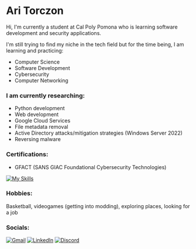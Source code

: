 # Ari Torczon

Hi, I'm currently a student at Cal Poly Pomona who is learning software development and security applications.

I'm still trying to find my niche in the tech field but for the time being, I am learning and practicing:
- Computer Science
- Software Development
- Cybersecurity
- Computer Networking

### I am currently researching:
- Python development
- Web development
- Google Cloud Services
- File metadata removal
- Active Directory attacks/mitigation strategies (Windows Server 2022)
- Reversing malware

### Certifications:
- GFACT (SANS GIAC Foundational Cybersecurity Technologies)

[![My Skills](https://skillicons.dev/icons?i=py,java,c,cpp,bash,git,react,docker,gcp,npm,firebase,mysql,postgres,windows,linux,kali,ubuntu,vscode&perline=9)](https://skillicons.dev)

### Hobbies:
Basketball, videogames (getting into modding), exploring places, looking for a job

### Socials:
[![Gmail](https://skillicons.dev/icons?i=gmail)](mailto:thearitorczon@gmail.com) [![LinkedIn](https://skillicons.dev/icons?i=linkedin)](https://www.linkedin.com/in/aritorczon/) [![Discord](https://skillicons.dev/icons?i=discord)](https://discord.com/users/191704607435653122)

<!--
**AriT000/AriT000** is a ✨ _special_ ✨ repository because its `README.md` (this file) appears on your GitHub profile.

Here are some ideas to get you started:

- 🔭 I’m currently working on ...
- 🌱 I’m currently learning ...
- 👯 I’m looking to collaborate on ...
- 🤔 I’m looking for help with ...
- 💬 Ask me about ...
- 📫 How to reach me: ...
- 😄 Pronouns: ...
- ⚡ Fun fact: ...
-->
